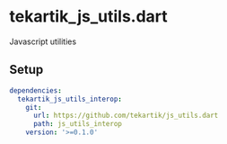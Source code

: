 # tekartik_js_utils.dart

Javascript utilities

## Setup

```yaml
dependencies:
  tekartik_js_utils_interop:
    git:
      url: https://github.com/tekartik/js_utils.dart
      path: js_utils_interop
    version: '>=0.1.0'
```


